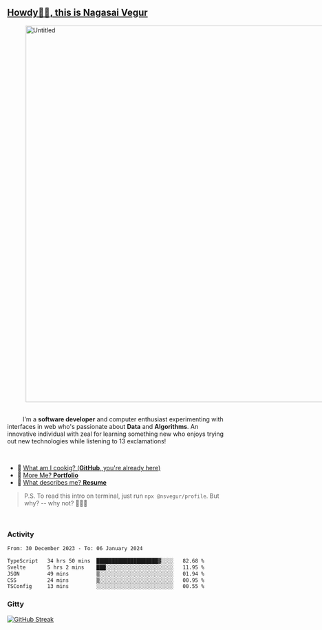 
## [Howdy🖖🏻, this is Nagasai Vegur](https://nsvegur.me/)

<div style="
  display: flex;
  width: 100vw;
  justify-content: center;
  ">
  <img width="875" alt="Untitled" src="https://github.com/NSVEGUR/NSVEGUR/assets/83576465/f41a8098-aaa9-4353-8130-bd4076cb1d4a">
</div>

<br /> 
 
<p>
&emsp; &emsp; I'm a <b>software developer</b> and computer enthusiast experimenting with interfaces in web who's passionate about <b>Data</b> and <b>Algorithms</b>. An innovative individual with zeal for learning something new who enjoys trying out new technologies while listening to 13 exclamations!
</p>

<br /> 

- 🍔 [What am I cookig? (**GitHub**, you're already here)](https://github.com/NSVEGUR)
- 👻 [More Me? **Portfolio**](https://nsvegur.me/)
- 🔭 [What describes me? **Resume**](https://nsvegur.me/resume)

> P.S. To read this intro on terminal, just run `npx @nsvegur/profile`. But why? -- why not? 🤷🏻‍♂️

<br />

### Activity

<!--START_SECTION:waka-->

```txt
From: 30 December 2023 - To: 06 January 2024

TypeScript   34 hrs 50 mins  ████████████████████▓░░░░   82.68 %
Svelte       5 hrs 2 mins    ███░░░░░░░░░░░░░░░░░░░░░░   11.95 %
JSON         49 mins         ▒░░░░░░░░░░░░░░░░░░░░░░░░   01.94 %
CSS          24 mins         ▒░░░░░░░░░░░░░░░░░░░░░░░░   00.95 %
TSConfig     13 mins         ░░░░░░░░░░░░░░░░░░░░░░░░░   00.55 %
```

<!--END_SECTION:waka-->

### Gitty

[![GitHub Streak](http://github-profile-summary-cards.vercel.app/api/cards/profile-details?username=NSVEGUR&theme=github_dark)]('https://github.com/NSVEGUR')

